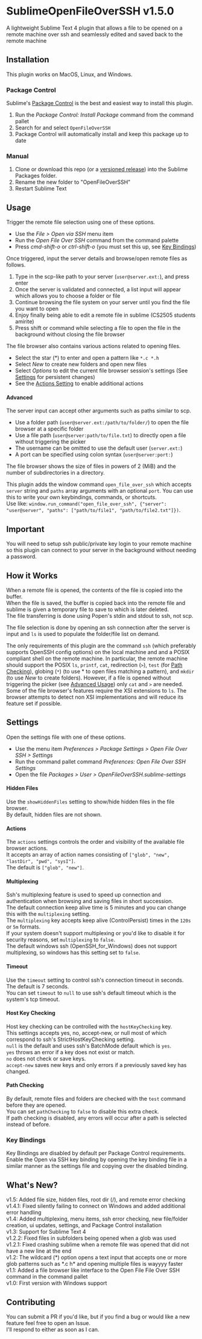 # SublimeOpenFileOverSSH v1.5.0
A lightweight Sublime Text 4 plugin that allows a file to be opened on a remote machine over ssh and seamlessly edited and saved back to the remote machine

## Installation
This plugin works on MacOS, Linux, and Windows.

### Package Control
Sublime's [Package Control](https://packagecontrol.io/installation) is the best and easiest way to install this plugin.

1. Run the _Package Control: Install Package_ command from the command pallet
2. Search for and select `OpenFileOverSSH`
3. Package Control will automatically install and keep this package up to date

### Manual

1. Clone or download this repo (or a [versioned release](https://github.com/AncientRoman/SublimeOpenFileOverSSH/releases)) into the Sublime Packages folder.
2. Rename the new folder to "OpenFileOverSSH"
3. Restart Sublime Text


## Usage
Trigger the remote file selection using one of these options.

* Use the _File > Open via SSH_ menu item
* Run the _Open File Over SSH_ command from the command palette
* Press _cmd-shift-o_ or _ctrl-shift-o_ (you must set this up, see [Key Bindings](#key-bindings))

Once triggered, input the server details and browse/open remote files as follows.

1. Type in the scp-like path to your server (`user@server.ext:`), and press enter
2. Once the server is validated and connected, a list input will appear which allows you to choose a folder or file
3. Continue browsing the file system on your server until you find the file you want to open
4. Enjoy finally being able to edit a remote file in sublime (CS2505 students amirite)
5. Press shift or command while selecting a file to open the file in the background without closing the file browser

The file browser also contains various actions related to opening files.

* Select the star (\*) to enter and open a pattern like `*.c *.h`
* Select _New_ to create new folders and open new files
* Select _Options_ to edit the current file browser session's settings (See [Settings](#settings) for persistent changes)
* See the [Actions Setting](#actions) to enable additional actions

#### Advanced
The server input can accept other arguments such as paths similar to scp.

* Use a folder path (`user@server.ext:/path/to/folder/`) to open the file browser at a specific folder
* Use a file path (`user@server:path/to/file.txt`) to directly open a file without triggering the picker
* The username can be omitted to use the default user (`server.ext:`)
* A port can be specified using colon syntax (`user@server:port:`)

The file browser shows the size of files in powers of 2 (MiB) and the number of subdirectories in a directory.

This plugin adds the window command `open_file_over_ssh` which accepts `server` string and `paths` array arguments with an optional `port`. You can use this to write your own keybindings, commands, or shortcuts.<br>
Use like: `window.run_command("open_file_over_ssh", {"server": "user@server", "paths": ["path/to/file1", "path/to/file2.txt"]})`.

## Important
You will need to setup ssh public/private key login to your remote machine so this plugin can connect to your server in the background without needing a password.

## How it Works
When a remote file is opened, the contents of the file is copied into the buffer.<br>
When the file is saved, the buffer is copied back into the remote file and sublime is given a temporary file to save to which is later deleted.<br>
The file transferring is done using Popen's stdin and stdout to ssh, not scp.

The file selection is done by opening an ssh connection after the server is input and `ls` is used to populate the folder/file list on demand.

The only requirements of this plugin are the command `ssh` (which preferably supports OpenSSH config options) on the local machine and and a POSIX compliant shell on the remote machine. In particular, the remote machine should support the POSIX `ls`, `printf`, `cat`, redirection (`>`), `test` (for [Path Checking](#path-checking)), globing (`*`) (to use \* to open files matching a pattern), and `mkdir` (to use _New_ to create folders). However, if a file is opened without triggering the picker (see [Advanced Usage](#advanced)) only `cat` and `>` are needed.<br>
Some of the file browser's features require the XSI extensions to `ls`. The browser attempts to detect non XSI implementations and will reduce its feature set if possible.

## Settings
Open the settings file with one of these options.

* Use the menu item _Preferences > Package Settings > Open File Over SSH > Settings_
* Run the command pallet command _Preferences: Open File Over SSH Settings_
* Open the file _Packages > User > OpenFileOverSSH.sublime-settings_

#### Hidden Files
Use the `showHiddenFiles` setting to show/hide hidden files in the file browser.<br>
By default, hidden files are not shown.

#### Actions
The `actions` settings controls the order and visibility of the available file browser actions.<br>
It accepts an array of action names consisting of `["glob", "new", "lastDir", "pwd", "sysI"]`.<br>
The default is `["glob", "new"]`.

#### Multiplexing
Ssh's multiplexing feature is used to speed up connection and authentication when browsing and saving files in short succession.<br>
The default connection keep alive time is 5 minutes and you can change this with the `multiplexing` setting.<br>
The `multiplexing` key accepts keep alive (ControlPersist) times in the `120s` or `5m` formats.<br>
If your system doesn't support multiplexing or you'd like to disable it for security reasons, set `multiplexing` to `false`.<br>
The default windows ssh (OpenSSH_for_Windows) does not support multiplexing, so windows has this setting set to `false`.

#### Timeout
Use the `timeout` setting to control ssh's connection timeout in seconds.<br>
The default is 7 seconds.<br>
You can set `timeout` to `null` to use ssh's default timeout which is the system's tcp timeout.

#### Host Key Checking
Host key checking can be controlled with the `hostKeyChecking` key.<br>
This settings accepts yes, no, accept-new, or null most of which correspond to ssh's StrictHostKeyChecking setting.<br>
`null` is the default and uses ssh's BatchMode default which is `yes`.<br>
`yes` throws an error if a key does not exist or match.<br>
`no` does not check or save keys.<br>
`accept-new` saves new keys and only errors if a previously saved key has changed.

#### Path Checking
By default, remote files and folders are checked with the `test` command before they are opened.<br>
You can set `pathChecking` to `false` to disable this extra check.<br>
If path checking is disabled, any errors will occur after a path is selected instead of before.


### Key Bindings
Key Bindings are disabled by default per Package Control requirements.<br>
Enable the Open via SSH key binding by opening the key binding file in a similar manner as the settings file and copying over the disabled binding.

## What's New?
v1.5: Added file size, hidden files, root dir (/), and remote error checking<br>
v1.4.1: Fixed silently failing to connect on Windows and added additional error handling<br>
v1.4: Added multiplexing, menu items, ssh error checking, new file/folder creation, ui updates, settings, and Package Control installation<br>
v1.3: Support for Sublime Text 4<br>
v1.2.2: Fixed files in subfolders being opened when a glob was used<br>
v1.2.1: Fixed crashing sublime when a remote file was opened that did not have a new line at the end<br>
v1.2: The wildcard (\*) option opens a text input that accepts one or more glob patterns such as \*.c h\* and opening multiple files is wayyyy faster<br>
v1.1: Added a file browser like interface to the Open File File Over SSH command in the command pallet<br>
v1.0: First version with Windows support

## Contributing
You can submit a PR if you'd like, but if you find a bug or would like a new feature feel free to open an Issue.<br>
I'll respond to either as soon as I can.
